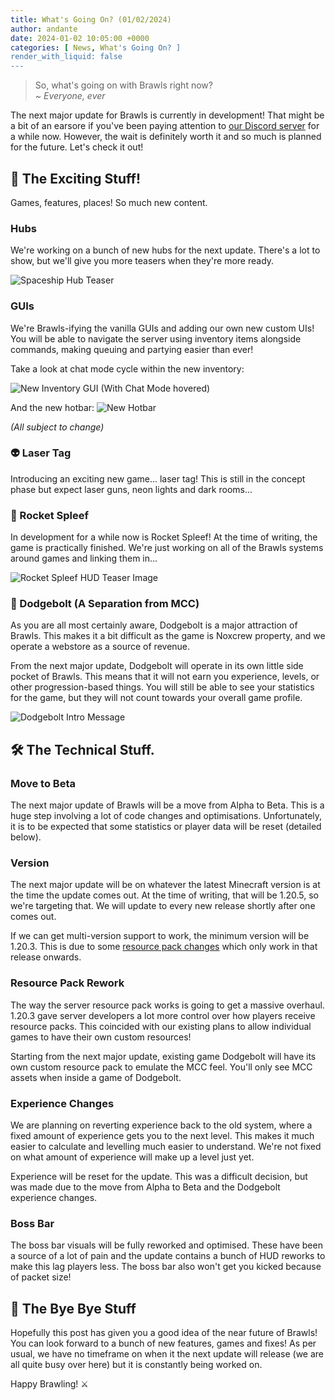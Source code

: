 ```yaml
---
title: What's Going On? (01/02/2024)
author: andante
date: 2024-01-02 10:05:00 +0000
categories: [ News, What's Going On? ]
render_with_liquid: false
---
```


> So, what's going on with Brawls right now?  
> *~ Everyone, ever*

The next major update for Brawls is currently in development! That might be a bit of an earsore if you've been paying attention to [our Discord server](https://discord.mcbrawls.net) for a while now. However, the wait is definitely worth it and so much is planned for the future. Let's check it out!

## 🎉 The Exciting Stuff!

Games, features, places! So much new content.

### Hubs

We're working on a bunch of new hubs for the next update. There's a lot to show, but we'll give you more teasers when they're more ready.

![Spaceship Hub Teaser](/img/spaceship-hub-teaser.png)

### GUIs

We're Brawls-ifying the vanilla GUIs and adding our own new custom UIs! You will be able to navigate the server using inventory items alongside commands, making queuing and partying easier than ever!

Take a look at chat mode cycle within the new inventory:

![New Inventory GUI (With Chat Mode hovered)](/img/inventory-teaser.png)

And the new hotbar:
![New Hotbar](/img/hub-hotbar.png)

*(All subject to change)*

### 👽 Laser Tag

Introducing an exciting new game... laser tag! This is still in the concept phase but expect laser guns, neon lights and dark rooms...

### 🚀 Rocket Spleef

In development for a while now is Rocket Spleef! At the time of writing, the game is practically finished. We're just working on all of the Brawls systems around games and linking them in...

![Rocket Spleef HUD Teaser Image](/img/rocket-spleef-hud-teaser.png)

### 🏹 Dodgebolt (A Separation from MCC)

As you are all most certainly aware, Dodgebolt is a major attraction of Brawls. This makes it a bit difficult as the game is Noxcrew property, and we operate a webstore as a source of revenue.

From the next major update, Dodgebolt will operate in its own little side pocket of Brawls. This means that it will not earn you experience, levels, or other progression-based things. You will still be able to see your statistics for the game, but they will not count towards your overall game profile.

![Dodgebolt Intro Message](/img/dodgebolt-intro-message.png)

## 🛠️ The Technical Stuff.

### Move to Beta

The next major update of Brawls will be a move from Alpha to Beta. This is a huge step involving a lot of code changes and optimisations. Unfortunately, it is to be expected that some statistics or player data will be reset (detailed below).

### Version

The next major update will be on whatever the latest Minecraft version is at the time the update comes out. At the time of writing, that will be 1.20.5, so we're targeting that. We will update to every new release shortly after one comes out.

If we can get multi-version support to work, the minimum version will be 1.20.3. This is due to some [resource pack changes](#resource-pack-rework) which only work in that release onwards.

### Resource Pack Rework

The way the server resource pack works is going to get a massive overhaul. 1.20.3 gave server developers a lot more control over how players receive resource packs. This coincided with our existing plans to allow individual games to have their own custom resources!

Starting from the next major update, existing game Dodgebolt will have its own custom resource pack to emulate the MCC feel. You'll only see MCC assets when inside a game of Dodgebolt.

### Experience Changes

We are planning on reverting experience back to the old system, where a fixed amount of experience gets you to the next level. This makes it much easier to calculate and levelling much easier to understand. We're not fixed on what amount of experience will make up a level just yet.

Experience will be reset for the update. This was a difficult decision, but was made due to the move from Alpha to Beta and the Dodgebolt experience changes.

### Boss Bar

The boss bar visuals will be fully reworked and optimised. These have been a source of a lot of pain and the update contains a bunch of HUD reworks to make this lag players less. The boss bar also won't get you kicked because of packet size!

## 👋 The Bye Bye Stuff

Hopefully this post has given you a good idea of the near future of Brawls! You can look forward to a bunch of new features, games and fixes! As per usual, we have no timeframe on when it the next update will release (we are all quite busy over here) but it is constantly being worked on.

Happy Brawling! ⚔️
